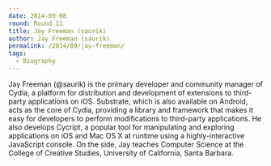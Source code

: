 ```yaml
---
date: 2014-09-08
round: Round 11
title: Jay Freeman (saurik)
author: Jay Freeman (saurik)
permalink: /2014/09/jay-freeman/
tags:
  - Biography
---
```

Jay Freeman (@saurik) is the primary developer and community manager of Cydia, a platform for distribution and development of extensions to third-party applications on iOS. Substrate, which is also available on Android, acts as the core of Cydia, providing a library and framework that makes it easy for developers to perform modifications to third-party applications. He also develops Cycript, a popular tool for manipulating and exploring applications on iOS and Mac OS X at runtime using a highly-interactive JavaScript console. On the side, Jay teaches Computer Science at the College of Creative Studies, University of California, Santa Barbara.
